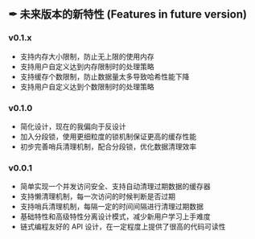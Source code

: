 ## ✒ 未来版本的新特性 (Features in future version)

### v0.1.x

* 支持内存大小限制，防止无上限的使用内存
* 支持用户自定义达到内存限制时的处理策略
* 支持缓存个数限制，防止数据量太多导致哈希性能下降
* 支持用户自定义达到个数限制时的处理策略

### v0.1.0

* 简化设计，现在的我偏向于反设计
* 加入分段锁，使用更细粒度的锁机制保证更高的缓存性能
* 初步完善哨兵清理机制，配合分段锁，优化数据清理效率

### v0.0.1

* 简单实现一个并发访问安全、支持自动清理过期数据的缓存器
* 支持懒清理机制，每一次访问的时候判断是否过期
* 支持哨兵清理机制，每隔一定的时间间隔进行清理过期数据
* 基础特性和高级特性分离设计模式，减少新用户学习上手难度
* 链式编程友好的 API 设计，在一定程度上提供了很高的代码可读性
